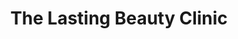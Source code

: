 ---
title: "The Lasting Beauty Clinic"
url: /clacton-on-sea/the-lasting-beauty-clinic/
shop: Kosmetik
---